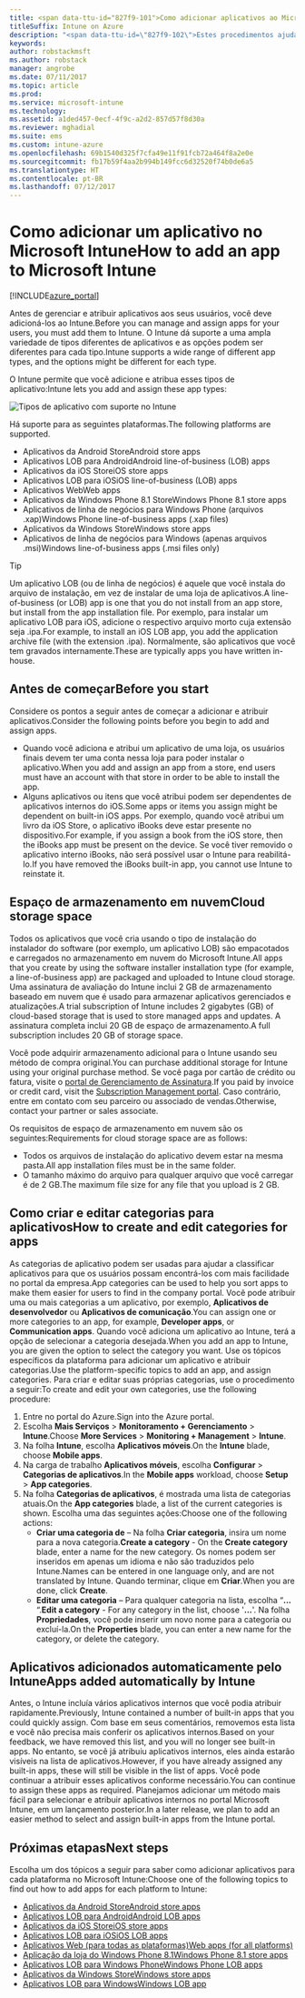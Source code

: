 ```yaml
---
title: <span data-ttu-id="827f9-101">Como adicionar aplicativos ao Microsoft Intune</span><span class="sxs-lookup"><span data-stu-id="827f9-101">How to add apps to Microsoft Intune</span></span>
titleSuffix: Intune on Azure
description: "<span data-ttu-id=\"827f9-102\">Estes procedimentos ajudam você a deixar seus aplicativos no Intune prontos para serem atribuídos a usuários e dispositivos.</span><span class=\"sxs-lookup\"><span data-stu-id=\"827f9-102\">These procedures help you get your apps into Intune ready to be assigned to users and devices.</span></span> <span data-ttu-id=\"827f9-103\">\"</span><span class=\"sxs-lookup\"><span data-stu-id=\"827f9-103\">\"</span></span>"
keywords: 
author: robstackmsft
ms.author: robstack
manager: angrobe
ms.date: 07/11/2017
ms.topic: article
ms.prod: 
ms.service: microsoft-intune
ms.technology: 
ms.assetid: a1ded457-0ecf-4f9c-a2d2-857d57f8d30a
ms.reviewer: mghadial
ms.suite: ems
ms.custom: intune-azure
ms.openlocfilehash: 69b1540d325f7cfa49e11f91fcb72a464f8a2e0e
ms.sourcegitcommit: fb17b59f4aa2b994b149fcc6d32520f74b0de6a5
ms.translationtype: HT
ms.contentlocale: pt-BR
ms.lasthandoff: 07/12/2017
---
```

# <a name="how-to-add-an-app-to-microsoft-intune"></a><span data-ttu-id="827f9-104">Como adicionar um aplicativo no Microsoft Intune</span><span class="sxs-lookup"><span data-stu-id="827f9-104">How to add an app to Microsoft Intune</span></span>

[!INCLUDE[azure_portal](./includes/azure_portal.md)]

<span data-ttu-id="827f9-105">Antes de gerenciar e atribuir aplicativos aos seus usuários, você deve adicioná-los ao Intune.</span><span class="sxs-lookup"><span data-stu-id="827f9-105">Before you can manage and assign apps for your users, you must add them to Intune.</span></span> <span data-ttu-id="827f9-106">O Intune dá suporte a uma ampla variedade de tipos diferentes de aplicativos e as opções podem ser diferentes para cada tipo.</span><span class="sxs-lookup"><span data-stu-id="827f9-106">Intune supports a wide range of different app types, and the options might be different for each type.</span></span>

<span data-ttu-id="827f9-107">O Intune permite que você adicione e atribua esses tipos de aplicativo:</span><span class="sxs-lookup"><span data-stu-id="827f9-107">Intune lets you add and assign these app types:</span></span>

![Tipos de aplicativo com suporte no Intune](./media/app-types.png)

<span data-ttu-id="827f9-109">Há suporte para as seguintes plataformas.</span><span class="sxs-lookup"><span data-stu-id="827f9-109">The following platforms are supported.</span></span>

- <span data-ttu-id="827f9-110">Aplicativos da Android Store</span><span class="sxs-lookup"><span data-stu-id="827f9-110">Android store apps</span></span>
- <span data-ttu-id="827f9-111">Aplicativos LOB para Android</span><span class="sxs-lookup"><span data-stu-id="827f9-111">Android line-of-business (LOB) apps</span></span>
- <span data-ttu-id="827f9-112">Aplicativos da iOS Store</span><span class="sxs-lookup"><span data-stu-id="827f9-112">iOS store apps</span></span>
- <span data-ttu-id="827f9-113">Aplicativos LOB para iOS</span><span class="sxs-lookup"><span data-stu-id="827f9-113">iOS line-of-business (LOB) apps</span></span>
- <span data-ttu-id="827f9-114">Aplicativos Web</span><span class="sxs-lookup"><span data-stu-id="827f9-114">Web apps</span></span>
- <span data-ttu-id="827f9-115">Aplicativos da Windows Phone 8.1 Store</span><span class="sxs-lookup"><span data-stu-id="827f9-115">Windows Phone 8.1 store apps</span></span>
- <span data-ttu-id="827f9-116">Aplicativos de linha de negócios para Windows Phone (arquivos .xap)</span><span class="sxs-lookup"><span data-stu-id="827f9-116">Windows Phone line-of-business apps (.xap files)</span></span>
- <span data-ttu-id="827f9-117">Aplicativos da Windows Store</span><span class="sxs-lookup"><span data-stu-id="827f9-117">Windows store apps</span></span>
- <span data-ttu-id="827f9-118">Aplicativos de linha de negócios para Windows (apenas arquivos .msi)</span><span class="sxs-lookup"><span data-stu-id="827f9-118">Windows line-of-business apps (.msi files only)</span></span>

>[!TIP]
> <span data-ttu-id="827f9-119">Um aplicativo LOB (ou de linha de negócios) é aquele que você instala do arquivo de instalação, em vez de instalar de uma loja de aplicativos.</span><span class="sxs-lookup"><span data-stu-id="827f9-119">A line-of-business (or LOB) app is one that you do not install from an app store, but install from the app installation file.</span></span> <span data-ttu-id="827f9-120">Por exemplo, para instalar um aplicativo LOB para iOS, adicione o respectivo arquivo morto cuja extensão seja .ipa.</span><span class="sxs-lookup"><span data-stu-id="827f9-120">For example, to install an iOS LOB app, you add the application archive file (with the extension .ipa).</span></span> <span data-ttu-id="827f9-121">Normalmente, são aplicativos que você tem gravados internamente.</span><span class="sxs-lookup"><span data-stu-id="827f9-121">These are typically apps you have written in-house.</span></span>

## <a name="before-you-start"></a><span data-ttu-id="827f9-122">Antes de começar</span><span class="sxs-lookup"><span data-stu-id="827f9-122">Before you start</span></span>

<span data-ttu-id="827f9-123">Considere os pontos a seguir antes de começar a adicionar e atribuir aplicativos.</span><span class="sxs-lookup"><span data-stu-id="827f9-123">Consider the following points before you begin to add and assign apps.</span></span>

- <span data-ttu-id="827f9-124">Quando você adiciona e atribui um aplicativo de uma loja, os usuários finais devem ter uma conta nessa loja para poder instalar o aplicativo.</span><span class="sxs-lookup"><span data-stu-id="827f9-124">When you add and assign an app from a store, end users must have an account with that store in order to be able to install the app.</span></span>
- <span data-ttu-id="827f9-125">Alguns aplicativos ou itens que você atribui podem ser dependentes de aplicativos internos do iOS.</span><span class="sxs-lookup"><span data-stu-id="827f9-125">Some apps or items you assign might be dependent on built-in iOS apps.</span></span> <span data-ttu-id="827f9-126">Por exemplo, quando você atribui um livro da iOS Store, o aplicativo iBooks deve estar presente no dispositivo.</span><span class="sxs-lookup"><span data-stu-id="827f9-126">For example, if you assign a book from the iOS store, then the iBooks app must be present on the device.</span></span> <span data-ttu-id="827f9-127">Se você tiver removido o aplicativo interno iBooks, não será possível usar o Intune para reabilitá-lo.</span><span class="sxs-lookup"><span data-stu-id="827f9-127">If you have removed the iBooks built-in app, you cannot use Intune to reinstate it.</span></span>

## <a name="cloud-storage-space"></a><span data-ttu-id="827f9-128">Espaço de armazenamento em nuvem</span><span class="sxs-lookup"><span data-stu-id="827f9-128">Cloud storage space</span></span>
<span data-ttu-id="827f9-129">Todos os aplicativos que você cria usando o tipo de instalação do instalador do software (por exemplo, um aplicativo LOB) são empacotados e carregados no armazenamento em nuvem do Microsoft Intune.</span><span class="sxs-lookup"><span data-stu-id="827f9-129">All apps that you create by using the software installer installation type (for example, a line-of-business app) are packaged and uploaded to Intune cloud storage.</span></span> <span data-ttu-id="827f9-130">Uma assinatura de avaliação do Intune inclui 2 GB de armazenamento baseado em nuvem que é usado para armazenar aplicativos gerenciados e atualizações.</span><span class="sxs-lookup"><span data-stu-id="827f9-130">A trial subscription of Intune includes 2 gigabytes (GB) of cloud-based storage that is used to store managed apps and updates.</span></span> <span data-ttu-id="827f9-131">A assinatura completa inclui 20 GB de espaço de armazenamento.</span><span class="sxs-lookup"><span data-stu-id="827f9-131">A full subscription includes 20 GB of storage space.</span></span>

<span data-ttu-id="827f9-132">Você pode adquirir armazenamento adicional para o Intune usando seu método de compra original.</span><span class="sxs-lookup"><span data-stu-id="827f9-132">You can purchase additional storage for Intune using your original purchase method.</span></span>  <span data-ttu-id="827f9-133">Se você paga por cartão de crédito ou fatura, visite o [portal de Gerenciamento de Assinatura](https://portal.office.com/adminportal/home?switchtomodern=true#/subscriptions).</span><span class="sxs-lookup"><span data-stu-id="827f9-133">If you paid by invoice or credit card, visit the [Subscription Management portal](https://portal.office.com/adminportal/home?switchtomodern=true#/subscriptions).</span></span>  <span data-ttu-id="827f9-134">Caso contrário, entre em contato com seu parceiro ou associado de vendas.</span><span class="sxs-lookup"><span data-stu-id="827f9-134">Otherwise, contact your partner or sales associate.</span></span>

<span data-ttu-id="827f9-135">Os requisitos de espaço de armazenamento em nuvem são os seguintes:</span><span class="sxs-lookup"><span data-stu-id="827f9-135">Requirements for cloud storage space are as follows:</span></span>

-   <span data-ttu-id="827f9-136">Todos os arquivos de instalação do aplicativo devem estar na mesma pasta.</span><span class="sxs-lookup"><span data-stu-id="827f9-136">All app installation files must be in the same folder.</span></span>
-   <span data-ttu-id="827f9-137">O tamanho máximo do arquivo para qualquer arquivo que você carregar é de 2 GB.</span><span class="sxs-lookup"><span data-stu-id="827f9-137">The maximum file size for any file that you upload is 2 GB.</span></span>

## <a name="how-to-create-and-edit-categories-for-apps"></a><span data-ttu-id="827f9-138">Como criar e editar categorias para aplicativos</span><span class="sxs-lookup"><span data-stu-id="827f9-138">How to create and edit categories for apps</span></span>

<span data-ttu-id="827f9-139">As categorias de aplicativo podem ser usadas para ajudar a classificar aplicativos para que os usuários possam encontrá-los com mais facilidade no portal da empresa.</span><span class="sxs-lookup"><span data-stu-id="827f9-139">App categories can be used to help you sort apps to make them easier for users to find in the company portal.</span></span> <span data-ttu-id="827f9-140">Você pode atribuir uma ou mais categorias a um aplicativo, por exemplo, **Aplicativos de desenvolvedor** ou **Aplicativos de comunicação**.</span><span class="sxs-lookup"><span data-stu-id="827f9-140">You can assign one or more categories to an app, for example, **Developer apps**, or **Communication apps**.</span></span>
<span data-ttu-id="827f9-141">Quando você adiciona um aplicativo ao Intune, terá a opção de selecionar a categoria desejada.</span><span class="sxs-lookup"><span data-stu-id="827f9-141">When you add an app to Intune, you are given the option to select the category you want.</span></span> <span data-ttu-id="827f9-142">Use os tópicos específicos da plataforma para adicionar um aplicativo e atribuir categorias.</span><span class="sxs-lookup"><span data-stu-id="827f9-142">Use the platform-specific topics to add an app, and assign categories.</span></span> <span data-ttu-id="827f9-143">Para criar e editar suas próprias categorias, use o procedimento a seguir:</span><span class="sxs-lookup"><span data-stu-id="827f9-143">To create and edit your own categories, use the following procedure:</span></span>

1. <span data-ttu-id="827f9-144">Entre no portal do Azure.</span><span class="sxs-lookup"><span data-stu-id="827f9-144">Sign into the Azure portal.</span></span>
2. <span data-ttu-id="827f9-145">Escolha **Mais Serviços** > **Monitoramento + Gerenciamento** > **Intune**.</span><span class="sxs-lookup"><span data-stu-id="827f9-145">Choose **More Services** > **Monitoring + Management** > **Intune**.</span></span>
3. <span data-ttu-id="827f9-146">Na folha **Intune**, escolha **Aplicativos móveis**.</span><span class="sxs-lookup"><span data-stu-id="827f9-146">On the **Intune** blade, choose **Mobile apps**.</span></span>
4. <span data-ttu-id="827f9-147">Na carga de trabalho **Aplicativos móveis**, escolha **Configurar** > **Categorias de aplicativos**.</span><span class="sxs-lookup"><span data-stu-id="827f9-147">In the **Mobile apps** workload, choose **Setup** > **App categories**.</span></span>
5. <span data-ttu-id="827f9-148">Na folha **Categorias de aplicativos**, é mostrada uma lista de categorias atuais.</span><span class="sxs-lookup"><span data-stu-id="827f9-148">On the **App categories** blade, a list of the current categories is shown.</span></span> <span data-ttu-id="827f9-149">Escolha uma das seguintes ações:</span><span class="sxs-lookup"><span data-stu-id="827f9-149">Choose one of the following actions:</span></span>
    - <span data-ttu-id="827f9-150">**Criar uma categoria de** – Na folha **Criar categoria**, insira um nome para a nova categoria.</span><span class="sxs-lookup"><span data-stu-id="827f9-150">**Create a category** - On the **Create category** blade, enter a name for the new category.</span></span> <span data-ttu-id="827f9-151">Os nomes podem ser inseridos em apenas um idioma e não são traduzidos pelo Intune.</span><span class="sxs-lookup"><span data-stu-id="827f9-151">Names can be entered in one language only, and are not translated by Intune.</span></span> <span data-ttu-id="827f9-152">Quando terminar, clique em **Criar**.</span><span class="sxs-lookup"><span data-stu-id="827f9-152">When you are done, click **Create**.</span></span>
    - <span data-ttu-id="827f9-153">**Editar uma categoria** – Para qualquer categoria na lista, escolha “**...** “.</span><span class="sxs-lookup"><span data-stu-id="827f9-153">**Edit a category** - For any category in the list, choose '**...**'.</span></span> <span data-ttu-id="827f9-154">Na folha **Propriedades**, você pode inserir um novo nome para a categoria ou excluí-la.</span><span class="sxs-lookup"><span data-stu-id="827f9-154">On the **Properties** blade, you can enter a new name for the category, or delete the category.</span></span>


## <a name="apps-added-automatically-by-intune"></a><span data-ttu-id="827f9-155">Aplicativos adicionados automaticamente pelo Intune</span><span class="sxs-lookup"><span data-stu-id="827f9-155">Apps added automatically by Intune</span></span>

<span data-ttu-id="827f9-156">Antes, o Intune incluía vários aplicativos internos que você podia atribuir rapidamente.</span><span class="sxs-lookup"><span data-stu-id="827f9-156">Previously, Intune contained a number of built-in apps that you could quickly assign.</span></span> <span data-ttu-id="827f9-157">Com base em seus comentários, removemos esta lista e você não precisa mais conferir os aplicativos internos.</span><span class="sxs-lookup"><span data-stu-id="827f9-157">Based on your feedback, we have removed this list, and you will no longer see built-in apps.</span></span>
<span data-ttu-id="827f9-158">No entanto, se você já atribuiu aplicativos internos, eles ainda estarão visíveis na lista de aplicativos.</span><span class="sxs-lookup"><span data-stu-id="827f9-158">However, if you have already assigned any built-in apps, these will still be visible in the list of apps.</span></span> <span data-ttu-id="827f9-159">Você pode continuar a atribuir esses aplicativos conforme necessário.</span><span class="sxs-lookup"><span data-stu-id="827f9-159">You can continue to assign these apps as required.</span></span>
<span data-ttu-id="827f9-160">Planejamos adicionar um método mais fácil para selecionar e atribuir aplicativos internos no portal Microsoft Intune, em um lançamento posterior.</span><span class="sxs-lookup"><span data-stu-id="827f9-160">In a later release, we plan to add an easier method to select and assign built-in apps from the Intune portal.</span></span>

## <a name="next-steps"></a><span data-ttu-id="827f9-161">Próximas etapas</span><span class="sxs-lookup"><span data-stu-id="827f9-161">Next steps</span></span>

<span data-ttu-id="827f9-162">Escolha um dos tópicos a seguir para saber como adicionar aplicativos para cada plataforma no Microsoft Intune:</span><span class="sxs-lookup"><span data-stu-id="827f9-162">Choose one of the following topics to find out how to add apps for each platform to Intune:</span></span>

- [<span data-ttu-id="827f9-163">Aplicativos da Android Store</span><span class="sxs-lookup"><span data-stu-id="827f9-163">Android store apps</span></span>](store-apps-android.md)
- [<span data-ttu-id="827f9-164">Aplicativos LOB para Android</span><span class="sxs-lookup"><span data-stu-id="827f9-164">Android LOB apps</span></span>](lob-apps-android.md)
- [<span data-ttu-id="827f9-165">Aplicativos da iOS Store</span><span class="sxs-lookup"><span data-stu-id="827f9-165">iOS store apps</span></span>](store-apps-ios.md)
- [<span data-ttu-id="827f9-166">Aplicativos LOB para iOS</span><span class="sxs-lookup"><span data-stu-id="827f9-166">iOS LOB apps</span></span>](lob-apps-ios.md)
- [<span data-ttu-id="827f9-167">Aplicativos Web (para todas as plataformas)</span><span class="sxs-lookup"><span data-stu-id="827f9-167">Web apps (for all platforms)</span></span>](web-app.md)
- [<span data-ttu-id="827f9-168">Aplicação da loja do Windows Phone 8.1</span><span class="sxs-lookup"><span data-stu-id="827f9-168">Windows Phone 8.1 store apps</span></span>](store-apps-windows-phone-8-1.md)
- [<span data-ttu-id="827f9-169">Aplicativos LOB para Windows Phone</span><span class="sxs-lookup"><span data-stu-id="827f9-169">Windows Phone LOB apps</span></span>](lob-apps-windows-phone.md)
- [<span data-ttu-id="827f9-170">Aplicativos da Windows Store</span><span class="sxs-lookup"><span data-stu-id="827f9-170">Windows store apps</span></span>](store-apps-windows.md)
- [<span data-ttu-id="827f9-171">Aplicativos LOB para Windows</span><span class="sxs-lookup"><span data-stu-id="827f9-171">Windows LOB app</span></span>](lob-apps-windows.md)

